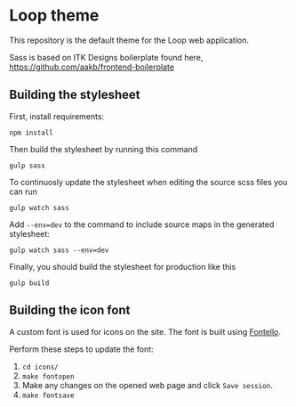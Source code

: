 Loop theme
==========

This repository is the default theme for the Loop web application.

Sass is based on ITK Designs boilerplate found here,
https://github.com/aakb/frontend-boilerplate


Building the stylesheet
-----------------------

First, install requirements:

```
npm install
```

Then build the stylesheet by running this command

```
gulp sass
```

To continuosly update the stylesheet when editing the source scss
files you can run

```
gulp watch sass
```

Add `--env=dev` to the command to include source maps in the generated
stylesheet:

```
gulp watch sass --env=dev
```

Finally, you should build the stylesheet for production like this
```
gulp build
```


Building the icon font
----------------------

A custom font is used for icons on the site. The font is built using
[Fontello](http://fontello.com/).

Perform these steps to update the font:

1. `cd icons/`
2. `make fontopen`
3. Make any changes on the opened web page and click `Save session`.
4. `make fontsave`

